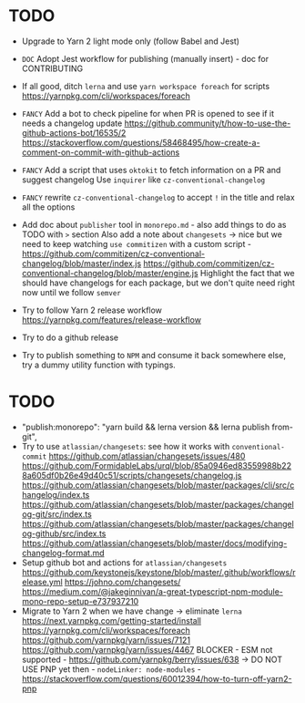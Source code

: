 # TODO

- Upgrade to Yarn 2 light mode only (follow Babel and Jest)
- `DOC` Adopt Jest workflow for publishing (manually insert) - doc for CONTRIBUTING
- If all good, ditch `lerna` and use `yarn workspace foreach` for scripts
  https://yarnpkg.com/cli/workspaces/foreach

- `FANCY` Add a bot to check pipeline for when PR is opened to see if it needs a changelog update
  https://github.community/t/how-to-use-the-github-actions-bot/16535/2
  https://stackoverflow.com/questions/58468495/how-create-a-comment-on-commit-with-github-actions
- `FANCY` Add a script that uses `oktokit` to fetch information on a PR and suggest changelog
  Use `inquirer` like `cz-conventional-changelog`
- `FANCY` rewrite `cz-conventional-changelog` to accept `!` in the title and relax all the options
- Add doc about `publisher` tool in `monorepo.md` - also add things to do as TODO with `>` section
  Also add a note about `changesets` -> nice but we need to keep watching
  `use commitizen` with a custom script - https://github.com/commitizen/cz-conventional-changelog/blob/master/index.js
  https://github.com/commitizen/cz-conventional-changelog/blob/master/engine.js
  Highlight the fact that we should have changelogs for each package, but we don't quite need right now until we follow `semver`

- Try to follow Yarn 2 release workflow
  https://yarnpkg.com/features/release-workflow
- Try to do a github release
- Try to publish something to `NPM` and consume it back somewhere else, try a dummy utility function with typings.

# TODO

- "publish:monorepo": "yarn build && lerna version && lerna publish from-git",
- Try to use `atlassian/changesets`: see how it works with `conventional-commit`
  https://github.com/atlassian/changesets/issues/480
  https://github.com/FormidableLabs/urql/blob/85a0946ed83559988b228a605df0b26e49d40c51/scripts/changesets/changelog.js
  https://github.com/atlassian/changesets/blob/master/packages/cli/src/changelog/index.ts
  https://github.com/atlassian/changesets/blob/master/packages/changelog-git/src/index.ts
  https://github.com/atlassian/changesets/blob/master/packages/changelog-github/src/index.ts
  https://github.com/atlassian/changesets/blob/master/docs/modifying-changelog-format.md
- Setup github bot and actions for `atlassian/changesets`
  https://github.com/keystonejs/keystone/blob/master/.github/workflows/release.yml
  https://johno.com/changesets/
  https://medium.com/@jakeginnivan/a-great-typescript-npm-module-mono-repo-setup-e737937210
- Migrate to Yarn 2 when we have change -> eliminate `lerna`
  https://next.yarnpkg.com/getting-started/install
  https://yarnpkg.com/cli/workspaces/foreach
  https://github.com/yarnpkg/yarn/issues/7121
  https://github.com/yarnpkg/yarn/issues/4467
  BLOCKER - ESM not supported - https://github.com/yarnpkg/berry/issues/638
  -> DO NOT USE PNP yet then - `nodeLinker: node-modules` - https://stackoverflow.com/questions/60012394/how-to-turn-off-yarn2-pnp
